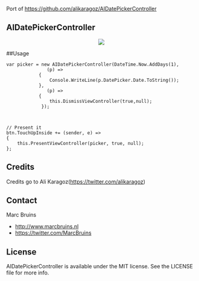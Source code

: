 Port of https://github.com/alikaragoz/AIDatePickerController

AIDatePickerController
--------------------

<p align="center"><img src="https://github.com/alikaragoz/AIDatePickerController/blob/master/github-assets/aidatepickercontroller.gif"/></p>

##Usage

```objc
var picker = new AIDatePickerController(DateTime.Now.AddDays(1),
               (p) => 
			{
				Console.WriteLine(p.DatePicker.Date.ToString());
			},
               (p) =>
			{
				this.DismissViewController(true,null);
			 });


		
// Present it
btn.TouchUpInside += (sender, e) =>
{
	this.PresentViewController(picker, true, null);
};
```
## Credits
Credits go to Ali Karagoz(https://twitter.com/alikaragoz)


## Contact

Marc Bruins
- http://www.marcbruins.nl
- https://twitter.com/MarcBruins

## License

AIDatePickerController is available under the MIT license. See the LICENSE file for more info.
